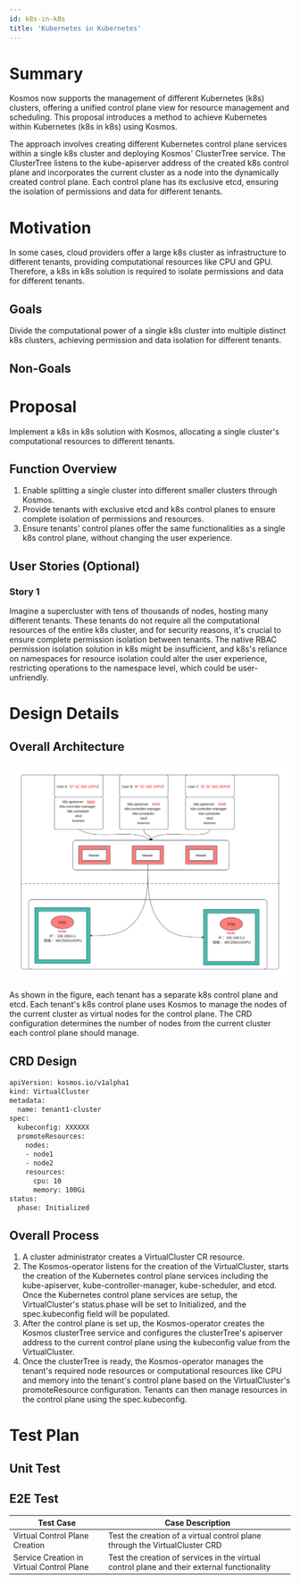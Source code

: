 ```yaml
---
id: k8s-in-k8s
title: 'Kubernetes in Kubernetes'
---
```


# Summary

Kosmos now supports the management of different Kubernetes (k8s) clusters, offering a unified control plane view for resource management and scheduling. This proposal introduces a method to achieve Kubernetes within Kubernetes (k8s in k8s) using Kosmos.

The approach involves creating different Kubernetes control plane services within a single k8s cluster and deploying Kosmos' ClusterTree service. The ClusterTree listens to the kube-apiserver address of the created k8s control plane and incorporates the current cluster as a node into the dynamically created control plane. Each control plane has its exclusive etcd, ensuring the isolation of permissions and data for different tenants.

# Motivation

In some cases, cloud providers offer a large k8s cluster as infrastructure to different tenants, providing computational resources like CPU and GPU. Therefore, a k8s in k8s solution is required to isolate permissions and data for different tenants.

## Goals

Divide the computational power of a single k8s cluster into multiple distinct k8s clusters, achieving permission and data isolation for different tenants.

## Non-Goals

# Proposal

Implement a k8s in k8s solution with Kosmos, allocating a single cluster's computational resources to different tenants.

## Function Overview

1. Enable splitting a single cluster into different smaller clusters through Kosmos.
2. Provide tenants with exclusive etcd and k8s control planes to ensure complete isolation of permissions and resources.
3. Ensure tenants' control planes offer the same functionalities as a single k8s control plane, without changing the user experience.

## User Stories (Optional)

### Story 1

Imagine a supercluster with tens of thousands of nodes, hosting many different tenants. These tenants do not require all the computational resources of the entire k8s cluster, and for security reasons, it's crucial to ensure complete permission isolation between tenants. The native RBAC permission isolation solution in k8s might be insufficient, and k8s's reliance on namespaces for resource isolation could alter the user experience, restricting operations to the namespace level, which could be user-unfriendly.

# Design Details

## Overall Architecture

![Kubernetes_in_Kubernetes.svg](img/Kubernetes_in_Kubernetes.svg)

As shown in the figure, each tenant has a separate k8s control plane and etcd. Each tenant's k8s control plane uses Kosmos to manage the nodes of the current cluster as virtual nodes for the control plane. The CRD configuration determines the number of nodes from the current cluster each control plane should manage.

## CRD Design

````shell script
apiVersion: kosmos.io/v1alpha1
kind: VirtualCluster
metadata:
  name: tenant1-cluster
spec:
  kubeconfig: XXXXXX
  promoteResources:
    nodes:
    - node1
    - node2
    resources:
      cpu: 10
      memory: 100Gi
status:
  phase: Initialized
````

## Overall Process

1. A cluster administrator creates a VirtualCluster CR resource.
2. The Kosmos-operator listens for the creation of the VirtualCluster, starts the creation of the Kubernetes control plane services including the kube-apiserver, kube-controller-manager, kube-scheduler, and etcd. Once the Kubernetes control plane services are setup, the VirtualCluster's status.phase will be set to Initialized, and the spec.kubeconfig field will be populated.
3. After the control plane is set up, the Kosmos-operator creates the Kosmos clusterTree service and configures the clusterTree's apiserver address to the current control plane using the kubeconfig value from the VirtualCluster.
4. Once the clusterTree is ready, the Kosmos-operator manages the tenant's required node resources or computational resources like CPU and memory into the tenant's control plane based on the VirtualCluster's promoteResource configuration. Tenants can then manage resources in the control plane using the spec.kubeconfig.

# Test Plan

## Unit Test

## E2E Test

| Test Case                     | Case Description                                              |
| ----------------------------- | ------------------------------------------------------------- |
| Virtual Control Plane Creation | Test the creation of a virtual control plane through the VirtualCluster CRD |
| Service Creation in Virtual Control Plane | Test the creation of services in the virtual control plane and their external functionality |
